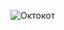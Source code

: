 ![Октокот]([/забраження/октокот%20...png](https://github.com/BoDaReFF/BoDaReFF/blob/main/%D0%B7%D0%BE%D0%B1%D1%80%D0%B0%D0%B6%D0%B5%D0%BD%D0%BD%D1%8F/%D0%BE%D0%BA%D1%82%D0%BE%D0%BA%D0%BE%D1%82%20...png))
